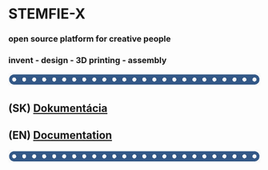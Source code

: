 # STEMFIE-X
### open source platform for creative people
### invent - design - 3D printing - assembly

 ![banner](./doc-sk/img/banner_02.png)

## (SK) [Dokumentácia](./doc-sk/0001_obsah.ipynb)
## (EN) [Documentation](./doc-en/0001_obsah.ipynb)

 ![banner](./doc-sk/img/banner_02.png)
